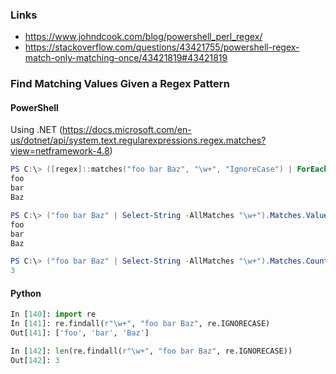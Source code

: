 ### Links
* https://www.johndcook.com/blog/powershell_perl_regex/
* https://stackoverflow.com/questions/43421755/powershell-regex-match-only-matching-once/43421819#43421819


### Find Matching Values Given a Regex Pattern

#### PowerShell
Using .NET (https://docs.microsoft.com/en-us/dotnet/api/system.text.regularexpressions.regex.matches?view=netframework-4.8)
```powershell
PS C:\> ([regex]::matches("foo bar Baz", "\w+", "IgnoreCase") | ForEach { $_.value})
foo
bar
Baz
```

```powershell
PS C:\> ("foo bar Baz" | Select-String -AllMatches "\w+").Matches.Value
foo
bar
Baz

PS C:\> ("foo bar Baz" | Select-String -AllMatches "\w+").Matches.Count
3
```

#### Python
```python
In [140]: import re
In [141]: re.findall(r"\w+", "foo bar Baz", re.IGNORECASE)
Out[141]: ['foo', 'bar', 'Baz']

In [142]: len(re.findall(r"\w+", "foo bar Baz", re.IGNORECASE))
Out[142]: 3
```
